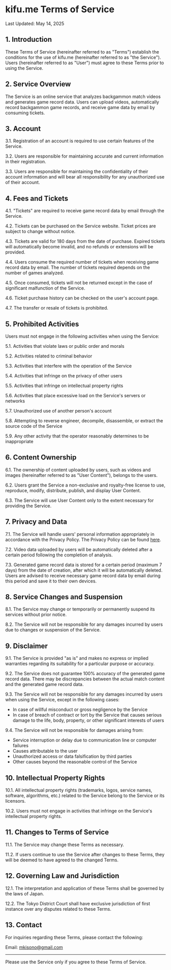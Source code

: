 # kifu.me Terms of Service

Last Updated: May 14, 2025

## 1. Introduction

These Terms of Service (hereinafter referred to as "Terms") establish the conditions for the use of kifu.me (hereinafter referred to as "the Service"). Users (hereinafter referred to as "User") must agree to these Terms prior to using the Service.

## 2. Service Overview

The Service is an online service that analyzes backgammon match videos and generates game record data. Users can upload videos, automatically record backgammon game records, and receive game data by email by consuming tickets.

## 3. Account

3.1. Registration of an account is required to use certain features of the Service.

3.2. Users are responsible for maintaining accurate and current information in their registration.

3.3. Users are responsible for maintaining the confidentiality of their account information and will bear all responsibility for any unauthorized use of their account.

## 4. Fees and Tickets

4.1. "Tickets" are required to receive game record data by email through the Service.

4.2. Tickets can be purchased on the Service website. Ticket prices are subject to change without notice.

4.3. Tickets are valid for 180 days from the date of purchase. Expired tickets will automatically become invalid, and no refunds or extensions will be provided.

4.4. Users consume the required number of tickets when receiving game record data by email. The number of tickets required depends on the number of games analyzed.

4.5. Once consumed, tickets will not be returned except in the case of significant malfunction of the Service.

4.6. Ticket purchase history can be checked on the user's account page.

4.7. The transfer or resale of tickets is prohibited.

## 5. Prohibited Activities

Users must not engage in the following activities when using the Service:

5.1. Activities that violate laws or public order and morals

5.2. Activities related to criminal behavior

5.3. Activities that interfere with the operation of the Service

5.4. Activities that infringe on the privacy of other users

5.5. Activities that infringe on intellectual property rights

5.6. Activities that place excessive load on the Service's servers or networks

5.7. Unauthorized use of another person's account

5.8. Attempting to reverse engineer, decompile, disassemble, or extract the source code of the Service

5.9. Any other activity that the operator reasonably determines to be inappropriate

## 6. Content Ownership

6.1. The ownership of content uploaded by users, such as videos and images (hereinafter referred to as "User Content"), belongs to the users.

6.2. Users grant the Service a non-exclusive and royalty-free license to use, reproduce, modify, distribute, publish, and display User Content.

6.3. The Service will use User Content only to the extent necessary for providing the Service.

## 7. Privacy and Data

7.1. The Service will handle users' personal information appropriately in accordance with the Privacy Policy. The Privacy Policy can be found [here](PRIVACY.md).

7.2. Video data uploaded by users will be automatically deleted after a certain period following the completion of analysis.

7.3. Generated game record data is stored for a certain period (maximum 7 days) from the date of creation, after which it will be automatically deleted. Users are advised to receive necessary game record data by email during this period and save it to their own devices.

## 8. Service Changes and Suspension

8.1. The Service may change or temporarily or permanently suspend its services without prior notice.

8.2. The Service will not be responsible for any damages incurred by users due to changes or suspension of the Service.

## 9. Disclaimer

9.1. The Service is provided "as is" and makes no express or implied warranties regarding its suitability for a particular purpose or accuracy.

9.2. The Service does not guarantee 100% accuracy of the generated game record data. There may be discrepancies between the actual match content and the generated game record data.

9.3. The Service will not be responsible for any damages incurred by users when using the Service, except in the following cases:
   - In case of willful misconduct or gross negligence by the Service
   - In case of breach of contract or tort by the Service that causes serious damage to the life, body, property, or other significant interests of users

9.4. The Service will not be responsible for damages arising from:
   - Service interruption or delay due to communication line or computer failures
   - Causes attributable to the user
   - Unauthorized access or data falsification by third parties
   - Other causes beyond the reasonable control of the Service

## 10. Intellectual Property Rights

10.1. All intellectual property rights (trademarks, logos, service names, software, algorithms, etc.) related to the Service belong to the Service or its licensors.

10.2. Users must not engage in activities that infringe on the Service's intellectual property rights.

## 11. Changes to Terms of Service

11.1. The Service may change these Terms as necessary.

11.2. If users continue to use the Service after changes to these Terms, they will be deemed to have agreed to the changed Terms.

## 12. Governing Law and Jurisdiction

12.1. The interpretation and application of these Terms shall be governed by the laws of Japan.

12.2. The Tokyo District Court shall have exclusive jurisdiction of first instance over any disputes related to these Terms.

## 13. Contact

For inquiries regarding these Terms, please contact the following:

Email: [mkisono@gmail.com](mailto:mkisono@gmail.com)

---

Please use the Service only if you agree to these Terms of Service.
